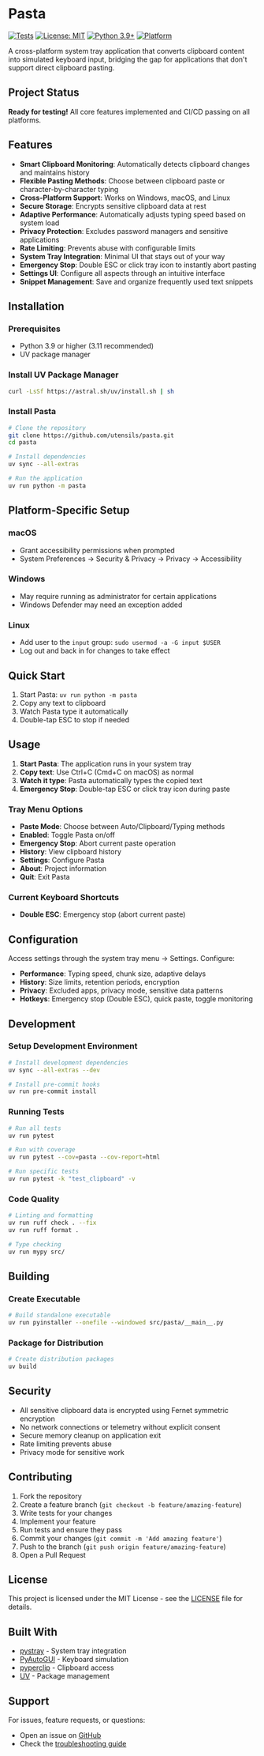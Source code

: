 # Pasta

[![Tests](https://github.com/utensils/pasta/actions/workflows/test.yml/badge.svg)](https://github.com/utensils/pasta/actions/workflows/test.yml)
[![License: MIT](https://img.shields.io/badge/License-MIT-yellow.svg)](https://opensource.org/licenses/MIT)
[![Python 3.9+](https://img.shields.io/badge/python-3.9+-blue.svg)](https://www.python.org/downloads/)
[![Platform](https://img.shields.io/badge/platform-Windows%20%7C%20macOS%20%7C%20Linux-lightgrey)](https://github.com/utensils/pasta)

A cross-platform system tray application that converts clipboard content into simulated keyboard input, bridging the gap for applications that don't support direct clipboard pasting.

## Project Status

**Ready for testing!** All core features implemented and CI/CD passing on all platforms.

## Features

- **Smart Clipboard Monitoring**: Automatically detects clipboard changes and maintains history
- **Flexible Pasting Methods**: Choose between clipboard paste or character-by-character typing
- **Cross-Platform Support**: Works on Windows, macOS, and Linux
- **Secure Storage**: Encrypts sensitive clipboard data at rest
- **Adaptive Performance**: Automatically adjusts typing speed based on system load
- **Privacy Protection**: Excludes password managers and sensitive applications
- **Rate Limiting**: Prevents abuse with configurable limits
- **System Tray Integration**: Minimal UI that stays out of your way
- **Emergency Stop**: Double ESC or click tray icon to instantly abort pasting
- **Settings UI**: Configure all aspects through an intuitive interface
- **Snippet Management**: Save and organize frequently used text snippets

## Installation

### Prerequisites

- Python 3.9 or higher (3.11 recommended)
- UV package manager

### Install UV Package Manager

```bash
curl -LsSf https://astral.sh/uv/install.sh | sh
```

### Install Pasta

```bash
# Clone the repository
git clone https://github.com/utensils/pasta.git
cd pasta

# Install dependencies
uv sync --all-extras

# Run the application
uv run python -m pasta
```

## Platform-Specific Setup

### macOS
- Grant accessibility permissions when prompted
- System Preferences → Security & Privacy → Privacy → Accessibility

### Windows
- May require running as administrator for certain applications
- Windows Defender may need an exception added

### Linux
- Add user to the `input` group: `sudo usermod -a -G input $USER`
- Log out and back in for changes to take effect

## Quick Start

1. Start Pasta: `uv run python -m pasta`
2. Copy any text to clipboard
3. Watch Pasta type it automatically
4. Double-tap ESC to stop if needed

## Usage

1. **Start Pasta**: The application runs in your system tray
2. **Copy text**: Use Ctrl+C (Cmd+C on macOS) as normal
3. **Watch it type**: Pasta automatically types the copied text
4. **Emergency Stop**: Double-tap ESC or click tray icon during paste

### Tray Menu Options

- **Paste Mode**: Choose between Auto/Clipboard/Typing methods
- **Enabled**: Toggle Pasta on/off
- **Emergency Stop**: Abort current paste operation
- **History**: View clipboard history
- **Settings**: Configure Pasta
- **About**: Project information
- **Quit**: Exit Pasta

### Current Keyboard Shortcuts

- **Double ESC**: Emergency stop (abort current paste)

## Configuration

Access settings through the system tray menu → Settings. Configure:

- **Performance**: Typing speed, chunk size, adaptive delays
- **History**: Size limits, retention periods, encryption
- **Privacy**: Excluded apps, privacy mode, sensitive data patterns
- **Hotkeys**: Emergency stop (Double ESC), quick paste, toggle monitoring

## Development

### Setup Development Environment

```bash
# Install development dependencies
uv sync --all-extras --dev

# Install pre-commit hooks
uv run pre-commit install
```

### Running Tests

```bash
# Run all tests
uv run pytest

# Run with coverage
uv run pytest --cov=pasta --cov-report=html

# Run specific tests
uv run pytest -k "test_clipboard" -v
```

### Code Quality

```bash
# Linting and formatting
uv run ruff check . --fix
uv run ruff format .

# Type checking
uv run mypy src/
```

## Building

### Create Executable

```bash
# Build standalone executable
uv run pyinstaller --onefile --windowed src/pasta/__main__.py
```

### Package for Distribution

```bash
# Create distribution packages
uv build
```

## Security

- All sensitive clipboard data is encrypted using Fernet symmetric encryption
- No network connections or telemetry without explicit consent
- Secure memory cleanup on application exit
- Rate limiting prevents abuse
- Privacy mode for sensitive work

## Contributing

1. Fork the repository
2. Create a feature branch (`git checkout -b feature/amazing-feature`)
3. Write tests for your changes
4. Implement your feature
5. Run tests and ensure they pass
6. Commit your changes (`git commit -m 'Add amazing feature'`)
7. Push to the branch (`git push origin feature/amazing-feature`)
8. Open a Pull Request

## License

This project is licensed under the MIT License - see the [LICENSE](LICENSE) file for details.

## Built With

- [pystray](https://github.com/moses-palmer/pystray) - System tray integration
- [PyAutoGUI](https://github.com/asweigart/pyautogui) - Keyboard simulation
- [pyperclip](https://github.com/asweigart/pyperclip) - Clipboard access
- [UV](https://github.com/astral-sh/uv) - Package management

## Support

For issues, feature requests, or questions:
- Open an issue on [GitHub](https://github.com/utensils/pasta/issues)
- Check the [troubleshooting guide](docs/troubleshooting.md)
